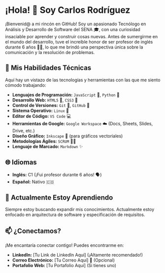 # ¡Hola! 👋 Soy Carlos Rodríguez

¡Bienvenid@ a mi rincón en GitHub! Soy un apasionado Tecnólogo en Análisis y Desarrollo de Software del SENA 🎓, con una curiosidad insaciable por aprender y construir cosas nuevas. Antes de sumergirme en el mundo del desarrollo, tuve el increíble honor de ser profesor de inglés durante 6 años 👨‍🏫, lo que me brindó una perspectiva única sobre la comunicación y la resolución de problemas.

## 🚀 Mis Habilidades Técnicas

Aquí hay un vistazo de las tecnologías y herramientas con las que me siento cómodo trabajando:

* **Lenguajes de Programación:** `JavaScript` 💛, `Python` 🐍
* **Desarrollo Web:** `HTML5` 🧱, `CSS3` 🎨
* **Control de Versiones:** `Git` 🔧, `GitHub` 🐙
* **Sistema Operativo:** `Linux` 🐧
* **Editor de Código:** `VS Code` 💻
* **Herramientas de Google:** `Google Workspace` ☁️ (Docs, Sheets, Slides, Drive, etc.)
* **Diseño Gráfico:** `Inkscape` 🎨 (para gráficos vectoriales)
* **Metodologías Ágiles:** `SCRUM` 🏃‍♂️
* **Lenguaje de Marcado:** `Markdown` ✨

## 🌐 Idiomas

* **Inglés:** C1 (¡Fui profesor durante 6 años! 🗣️)
* **Español:** Nativo 🇨🇴

## 🌱 Actualmente Estoy Aprendiendo

Siempre estoy buscando expandir mis conocimientos. Actualmente estoy enfocado en arquitectura de software y especificación de requisitos.

## 📫 ¿Conectamos?

¡Me encantaría conectar contigo! Puedes encontrarme en:

* **LinkedIn:** [Tu Link de LinkedIn Aquí] (¡Altamente recomendado!)
* **Correo Electrónico:** [Tu Correo Aquí] 📧 (Opcional)
* **Portafolio Web:** [Tu Portafolio Aquí] (Si tienes uno)

